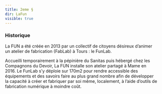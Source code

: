 ```yaml
---
title: 2eme §
dir: LaFun
visible: true
---
```

<!--StartFragment-->

### Historique

La FUN a été créée en 2013 par un collectif de citoyens désireux d’animer un atelier de fabrication (FabLab) à Tours : le FunLab.

Accueilli temporairement à la pépinière du Sanitas puis hébergé chez les Compagnons du Devoir, La FUN installe son atelier partagé à Mame en 2016. Le FunLab s’y déploie sur 170m2 pour rendre accessible des équipements et des savoirs faire au plus grand nombre afin de développer la capacité à créer et fabriquer par soi même, localement, à l’aide d’outils de fabrication numérique à moindre coût.

<!--EndFragment-->